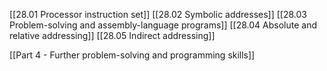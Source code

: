 [[28.01 Processor instruction set]]
[[28.02 Symbolic addresses]]
[[28.03 Problem-solving and assembly-language programs]]
[[28.04 Absolute and relative addressing]]
[[28.05 Indirect addressing]]

[[Part 4 - Further problem-solving and programming skills]]